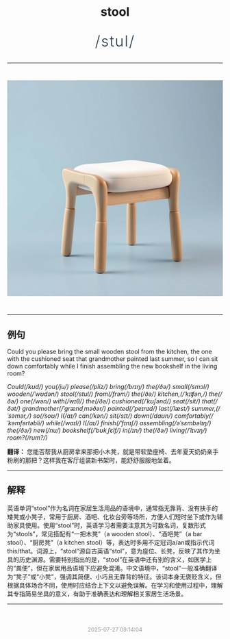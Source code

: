 <div align="center">

# stool

<div style="margin: 30px 0;">
<h1 style="font-size: 2.5em; font-weight: 300; letter-spacing: 2px; margin: 0; color: #2c3e50;">
/stul/
</h1>
</div>

</div>

---

<div align="center" style="margin: 40px 0;">

![stool](images/stool.png)

</div>

---

## 例句

Could you please bring the small wooden stool from the kitchen, the one with the cushioned seat that grandmother painted last summer, so I can sit down comfortably while I finish assembling the new bookshelf in the living room?

*Could(/kʊd/) you(/ju/) please(/pliz/) bring(/brɪŋ/) the(/ðə/) small(/smɔl/) wooden(/ˈwʊdən/) stool(/stul/) from(/frəm/) the(/ðə/) kitchen,(/ˈkɪʧən,/) the(/ðə/) one(/wən/) with(/wɪθ/) the(/ðə/) cushioned(/ˈkʊʃənd/) seat(/sit/) that(/ðət/) grandmother(/ˈgrændˌməðər/) painted(/ˈpeɪnɪd/) last(/læst/) summer,(/ˈsəmər,/) so(/soʊ/) I(/aɪ/) can(/kən/) sit(/sɪt/) down(/daʊn/) comfortably(/ˈkəmfərtəbli/) while(/waɪl/) I(/aɪ/) finish(/ˈfɪnɪʃ/) assembling(/əˈsɛmbəlɪŋ/) the(/ðə/) new(/nu/) bookshelf(/ˈbʊkˌʃɛlf/) in(/ɪn/) the(/ðə/) living(/ˈlɪvɪŋ/) room?(/rum?/)*

**翻译：** 您能否帮我从厨房拿来那把小木凳，就是带软垫座椅、去年夏天奶奶亲手粉刷的那把？这样我在客厅组装新书架时，能舒舒服服地坐着。

---

## 解释

英语单词“stool”作为名词在家居生活用品的语境中，通常指无靠背、没有扶手的矮凳或小凳子，常用于厨房、酒吧、化妆台旁等场所，方便人们短时坐下或作为辅助家具使用。使用“stool”时，英语学习者需要注意其为可数名词，复数形式为“stools”，常见搭配有“一把木凳”（a wooden stool）、“酒吧凳”（a bar stool）、“厨房凳”（a kitchen stool）等，表达时多用不定冠词a/an或指示代词this/that。词源上，“stool”源自古英语“stol”，意为座位、长凳，反映了其作为坐具的历史渊源。需要特别指出的是，“stool”在英语中还有别的含义，如医学上的“粪便”，但在家居用品语境下应避免混淆。中文语境中，“stool”一般准确翻译为“凳子”或“小凳”，强调其简便、小巧且无靠背的特征。该词本身无褒贬含义，但根据具体场合不同，使用时应结合上下文以避免误解。在学习和使用过程中，理解其专指简易坐具的意义，有助于准确表达和理解相关家居生活场景。


---

<div align="center" style="margin-top: 50px;">
<small style="color: #999; font-size: 0.9em;">2025-07-27 09:14:04</small>
</div>
